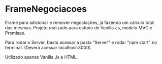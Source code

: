 # FrameNegociacoes
Frame para adicionar e remover negociações, já fazendo um cálculo total das mesmas.
Projeto realizado para estudo de Vanilla Js, modelo MVC e Promises.


Para rodar o Server, basta acessar a pasta "Server" e rodar "npm start" no terminal. (Deverá acessar localhost:3000).

Utilizado apenas Vanilla Js e HTML.
